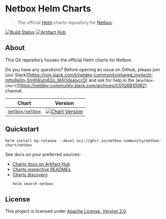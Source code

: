 # Netbox Helm Charts

> The official [Helm](https://helm.sh) charts repository for [Netbox](https://netbox.dev).

[![Build Status](https://github.com/netbox-community/netbox-chart/actions/workflows/ci.yml/badge.svg)](https://github.com/netbox-community/netbox-chart/actions/workflows/ci.yml)
[![Artifact Hub](https://img.shields.io/endpoint?url=https://artifacthub.io/badge/repository/netbox)](https://artifacthub.io/packages/search?repo=netbox)

## About

This Git repository houses the official Helm charts for Netbox.

Do you have any questions?
Before opening an issue on Github, please join [our Slack][https://join.slack.com/t/netdev-community/shared_invite/zt-mtts8g0n-Sm6Wutn62q_M4OdsaIycrQ]
and ask for help in the [`#netbox-chart`][https://netdev-community.slack.com/archives/C01Q6B100R2] channel.

|      Chart      |                                                                                                           Version                                                                                                            |
|:---------------:|:----------------------------------------------------------------------------------------------------------------------------------------------------------------------------------------------------------------------------:|
| [`netbox/netbox`](charts/netbox/) | [![Chart Version](https://img.shields.io/badge/dynamic/json?label=netbox&query=version&url=https%3A%2F%2Fartifacthub.io%2Fapi%2Fv1%2Fpackages%2Fhelm%2Fnetbox%2Fnetbox)](https://artifacthub.io/packages/helm/netbox/netbox) |

## Quickstart

```shell
helm install my-release --devel oci://ghcr.io/netbox-community/netbox-chart/netbox
```

See docs on your preferred sources:
* [Charts docs on Artifact Hub](https://artifacthub.io/packages/search?org=netbox)
* [Charts respective READMEs](charts)
* [Charts discovery](https://helm.sh/docs/helm/helm_search/)
  ```sh
  helm search netbox
  ```

## License

This project is licensed under [Apache License, Version 2.0](LICENSE).
